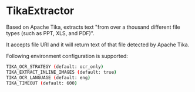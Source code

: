 # TikaExtractor

Based on Apache Tika, extracts text "from over a thousand different file types (such as PPT, XLS, and PDF)".

It accepts file URI and it will return text of that file detected by Apache Tika.

Following environment configuration is supported:

```bash
TIKA_OCR_STRATEGY (default: ocr_only)
TIKA_EXTRACT_INLINE_IMAGES (default: true)
TIKA_OCR_LANGUAGE (default: eng)
TIKA_TIMEOUT (default: 600)
```
